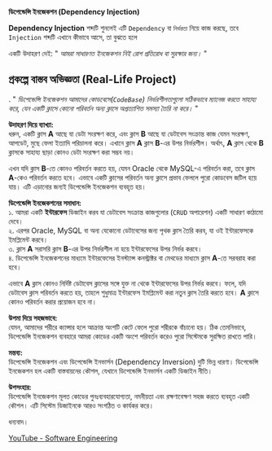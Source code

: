 **ডিপেন্ডেন্সি ইনজেকশন (Dependency Injection)**

**Dependency Injection** শব্দটি শুনলেই এটি `Dependency` বা `নির্ভরতা` নিয়ে কাজ করছে, তবে `Injection` শব্দটি এখানে কীভাবে আসে, তা বুঝতে হলে 

একটি উদাহরণ দেই:
				"  _আমরা সাধারণত ইনজেকশন নিই রোগ প্রতিরোধ বা সুরক্ষার জন্য।_  "

## প্রকল্পে বাস্তব অভিজ্ঞতা (Real-Life Project)
.
	    " _ডিপেন্ডেন্সি ইনজেকশন আমাদের কোডবেসে(`CodeBase`) নির্ভরশীলতাগুলো সঠিকভাবে ম্যানেজ করতে সাহায্য করে, যেন একটি ক্লাসে কোনো পরিবর্তন অন্য ক্লাসে অপ্রত্যাশিত সমস্যা তৈরি না করে।_  "


**উদাহরণ দিয়ে ব্যাখ্যা:**  
ধরুন, একটি ক্লাস **A** আছে যা ডেটা সংরক্ষণ করে, এবং ক্লাস **B** আছে যা ডেটাবেস সংক্রান্ত কাজ যেমন সংরক্ষণ, আপডেট, মুছে ফেলা ইত্যাদি পরিচালনা করে। এখানে ক্লাস **A** ক্লাস **B**-এর উপর নির্ভরশীল। অর্থাৎ, **A** ক্লাস থেকে **B** ক্লাসকে সাহায্য ছাড়া কোনও ডেটা সংরক্ষণ করা সম্ভব নয়।

এখন যদি ক্লাস **B**-তে কোনও পরিবর্তন করতে হয়, যেমন Oracle থেকে MySQL-এ পরিবর্তন করা, তবে ক্লাস **A**-কেও পরিবর্তন করতে হবে। এভাবে একটি ক্লাসের পরিবর্তন অন্য ক্লাসে প্রভাব ফেললে পুরো কোডবেস জটিল হয়ে যায়। এটি এড়ানোর জন্যই ডিপেন্ডেন্সি ইনজেকশন ব্যবহৃত হয়।

**ডিপেন্ডেন্সি ইনজেকশনের সমাধান:**  
১. আমরা একটি **ইন্টারফেস** ডিজাইন করব যা ডেটাবেস সংক্রান্ত কাজগুলোর (`CRUD` অপারেশন) একটি সাধারণ কাঠামো দেবে।  
২. এরপর Oracle, MySQL বা অন্য যেকোনো ডেটাবেসের জন্য পৃথক ক্লাস তৈরি করব, যা ওই ইন্টারফেসকে ইমপ্লিমেন্ট করবে।  
৩. ক্লাস **A** সরাসরি ক্লাস **B**-এর উপর নির্ভরশীল না হয়ে ইন্টারফেসের উপর নির্ভর করবে।  
৪. ডিপেন্ডেন্সি ইনজেকশনের মাধ্যমে ইন্টারফেসের ইনস্ট্যান্স কনস্ট্রাক্টর বা মেথডের মাধ্যমে ক্লাস **A**-তে সরবরাহ করা হবে।

এভাবে **A** ক্লাস কোনও নির্দিষ্ট ডেটাবেস ক্লাসের সঙ্গে যুক্ত না থেকে ইন্টারফেসের উপর নির্ভর করবে। ফলে, যদি ডেটাবেস ক্লাস পরিবর্তন করতে হয়, তাহলে শুধুমাত্র ইন্টারফেস ইমপ্লিমেন্ট করা নতুন ক্লাস তৈরি করতে হবে। **A** ক্লাসে কোনও পরিবর্তন করার প্রয়োজন হবে না।

**উপমা দিয়ে সহজভাবে:**  
যেমন, আমাদের শরীরে ক্যান্সার হলে আক্রান্ত অংশটি কেটে ফেলে পুরো শরীরকে বাঁচানো হয়। ঠিক তেমনিভাবে, ডিপেন্ডেন্সি ইনজেকশন ব্যবহারে আমরা কোডের একটি অংশে পরিবর্তন করেও পুরো সিস্টেমকে সুরক্ষিত রাখতে পারি।

**মন্তব্য:**  
ডিপেন্ডেন্সি ইনজেকশন এবং ডিপেন্ডেন্সি ইনভার্সন (Dependency Inversion) দুটি ভিন্ন ধারণা। ডিপেন্ডেন্সি ইনজেকশন হল একটি বাস্তবায়নের কৌশল, যেখানে ডিপেন্ডেন্সি ইনভার্সন একটি ডিজাইন নীতি।

**উপসংহার:**  
ডিপেন্ডেন্সি ইনজেকশন মূলত কোডের পুনঃব্যবহারযোগ্যতা, নমনীয়তা এবং রক্ষণাবেক্ষণ সহজ করতে ব্যবহৃত একটি কৌশল। এটি সিস্টেম ডিজাইনকে আরও সংগঠিত ও কার্যকর করে।

ধন্যবাদ।

[YouTube - Software Engineering](https://www.youtube.com/watch?v=dKoGHnZZIiM)
